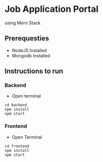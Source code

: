 # Job Application Portal
using Mern Stack

## Prerequesties
* NodeJS Installed
* Mongodb installed

## Instructions to run
### Backend
* Open terminal 
```
cd backend
npm install
npm start
```

### Frontend
* Open Terminal
```
cd frontend
npm install
npm start
```
